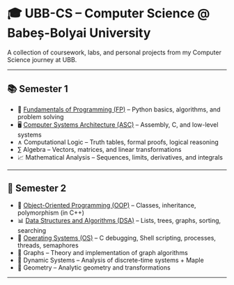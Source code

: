 # 🎓 UBB-CS – Computer Science @ Babeș-Bolyai University

A collection of coursework, labs, and personal projects from my Computer Science journey at UBB.

---

## 📚 Semester 1
- 🔵 [Fundamentals of Programming (FP)](https://github.com/protdm22/UBB-FP) – Python basics, algorithms, and problem solving
- 🖥️ [Computer Systems Architecture (ASC)](https://github.com/protdm22/UBB-ASC) – Assembly, C, and low-level systems
- ∧ Computational Logic – Truth tables, formal proofs, logical reasoning
- ∑ Algebra – Vectors, matrices, and linear transformations
- 📈 Mathematical Analysis – Sequences, limits, derivatives, and integrals

---

## 🚀 Semester 2
- 🧱 [Object-Oriented Programming (OOP)](https://github.com/protdm22/UBB-OOP) – Classes, inheritance, polymorphism (in C++)
- 📊 [Data Structures and Algorithms (DSA)](https://github.com/protdm22/UBB-DSA) – Lists, trees, graphs, sorting, searching
- 🧵 [Operating Systems (OS)](https://github.com/protdm22/UBB-OS) – C debugging, Shell scripting, processes, threads, semaphores
- 🔗 Graphs – Theory and implementation of graph algorithms
- 🔄 Dynamic Systems – Analysis of discrete-time systems + Maple
- 📐 Geometry – Analytic geometry and transformations

---
